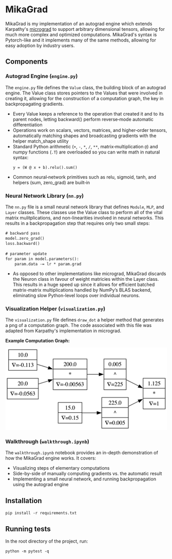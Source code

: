 # MikaGrad

MikaGrad is my implementation of an autograd engine which extends Karpathy's [micrograd](https://github.com/karpathy/micrograd) to support arbitrary dimensional tensors, allowing for much more complex and optimized computations. MikaGrad's syntax is Pytorch-like and it implements many of the same methods, allowing for easy adoption by industry users.


## Components
### Autograd Engine (`engine.py`)
The `engine.py` file defines the `Value` class, the building block of an autograd engine. The Value class stores pointers to the Values that were involved in creating it, allowing for the construction of a computation graph, the key in backpropagating gradients. 

- Every Value keeps a reference to the operation that created it and to its parent nodes, letting backward() perform reverse‑mode automatic differentiation
- Operations work on scalars, vectors, matrices, and higher‑order tensors, automatically matching shapes and broadcasting gradients with the helper match_shape utility
- Standard Python arithmetic (`+`, `-`, `*`, `/`, `**`, matrix‐multiplication `@`) and numpy functions (`.T`) are overloaded so you can write math in natural syntax:
    ```
    y = (W @ x + b).relu().sum()
    ```
- Common neural‑network primitives such as relu, sigmoid, tanh, and helpers (sum, zero_grad) are built‑in

### Neural Network Library (`nn.py`)
The `nn.py` file is a small neural network library that defines `Module`, `MLP`, and `Layer` classes. These classes use the Value class to perform all of the vital matrix mulitplications, and non-linearities involved in neural networks. This results in a backpropagation step that requires only two small steps:
```
# backward pass
model.zero_grad()
loss.backward()

# parameter update
for param in model.parameters():
    param.data -= lr * param.grad
```

- As opposed to other implementations like micrograd, MikaGrad discards the Neuron class in favour of weight matricies within the Layer class. This results in a huge speed up since it allows for efficient batched matrix-matrix multiplications handled by NumPy’s BLAS backend, eliminating slow Python-level loops over individual neurons.

### Visualization Helper (`visualization.py`)
The `visualization.py` file defines `draw_dot` a helper method that generates a png of a computation graph. The code associated with this file was adapted from Karpathy's implementation in micrograd.

**Example Computation Graph:**

![Computation Graph](computation_graph.png)

### Walkthrough (`walkthrough.ipynb`)
The `walkthrough.ipynb` notebook provides an in-depth demonstration of how the MikaGrad engine works. It covers:
- Visualizing steps of elementary computations
- Side-by-side of manually computing gradients vs. the automatic result
- Implementing a small neural network, and running backpropagation using the autograd engine


## Installation
```
pip install -r requirements.txt
```

## Running tests
In the root directory of the project, run:
```
python -m pytest -q
```